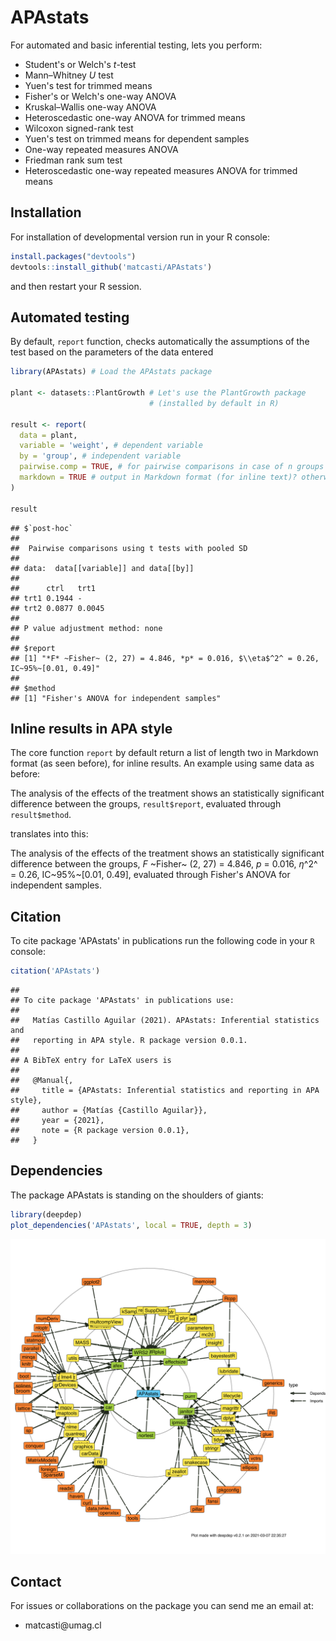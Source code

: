 # APAstats

For automated and basic inferential testing, lets you perform:

-   Student's or Welch's *t*-test
-   Mann–Whitney *U* test
-   Yuen's test for trimmed means
-   Fisher's or Welch's one-way ANOVA
-   Kruskal–Wallis one-way ANOVA
-   Heteroscedastic one-way ANOVA for trimmed means
-   Wilcoxon signed-rank test
-   Yuen's test on trimmed means for dependent samples
-   One-way repeated measures ANOVA
-   Friedman rank sum test
-   Heteroscedastic one-way repeated measures ANOVA for trimmed means

## Installation

For installation of developmental version run in your R console:

``` r
install.packages("devtools")
devtools::install_github('matcasti/APAstats')
```

and then restart your R session.

## Automated testing

By default, `report` function, checks automatically the assumptions of the test based on the parameters of the data entered


```r
library(APAstats) # Load the APAstats package

plant <- datasets::PlantGrowth # Let's use the PlantGrowth package
                               # (installed by default in R)

result <- report(
  data = plant,
  variable = 'weight', # dependent variable
  by = 'group', # independent variable
  pairwise.comp = TRUE, # for pairwise comparisons in case of n groups > 2
  markdown = TRUE # output in Markdown format (for inline text)? otherwise plain text.
)

result
```

```
## $`post-hoc`
## 
## 	Pairwise comparisons using t tests with pooled SD 
## 
## data:  data[[variable]] and data[[by]] 
## 
##      ctrl   trt1  
## trt1 0.1944 -     
## trt2 0.0877 0.0045
## 
## P value adjustment method: none 
## 
## $report
## [1] "*F* ~Fisher~ (2, 27) = 4.846, *p* = 0.016, $\\eta$^2^ = 0.26, IC~95%~[0.01, 0.49]"
## 
## $method
## [1] "Fisher's ANOVA for independent samples"
```

## Inline results in APA style

The core function `report` by default return a list of length two in Markdown format (as seen before), for inline results. An example using same data as before:

The analysis of the effects of the treatment shows an statistically significant difference between the groups, `result$report`, evaluated through `result$method`.

translates into this:

The analysis of the effects of the treatment shows an statistically significant difference between the groups, *F* ~Fisher~ (2, 27) = 4.846, *p* = 0.016, $\eta$^2^ = 0.26, IC~95%~[0.01, 0.49], evaluated through Fisher's ANOVA for independent samples.


## Citation

To cite package 'APAstats' in publications run the following code in your `R` console:


```r
citation('APAstats')
```

```
## 
## To cite package 'APAstats' in publications use:
## 
##   Matías Castillo Aguilar (2021). APAstats: Inferential statistics and
##   reporting in APA style. R package version 0.0.1.
## 
## A BibTeX entry for LaTeX users is
## 
##   @Manual{,
##     title = {APAstats: Inferential statistics and reporting in APA style},
##     author = {Matías {Castillo Aguilar}},
##     year = {2021},
##     note = {R package version 0.0.1},
##   }
```

## Dependencies

The package APAstats is standing on the shoulders of giants:


```r
library(deepdep)
plot_dependencies('APAstats', local = TRUE, depth = 3)
```

![](README_files/figure-html/unnamed-chunk-3-1.svg)<!-- -->

## Contact

For issues or collaborations on the package you can send me an email at:

-   matcasti\@umag.cl
